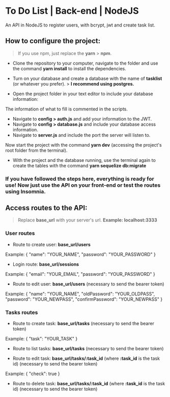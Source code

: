 # To Do List | Back-end | NodeJS

An API in NodeJS to register users, with bcrypt, jwt and create task list.

## How to configure the project:

> If you use npm, just replace the **yarn** > **npm**.

* Clone the repository to your computer, navigate to the folder and use the command **yarn install** to install the dependencies.
* Turn on your database and create a database with the name of **tasklist** (or whatever you prefer). > **I recommend using postgres.**

* Open the project folder in your text editor to include your database information:

The information of what to fill is commented in the scripts.

* Navigate to **config > auth.js** and add your information to the JWT.
* Navigate to **config > database.js** and include your database access information.
* Navigate to **server.js** and include the port the server will listen to.

Now start the project with the command **yarn dev** (accessing the project's root folder from the terminal).

* With the project and the database running, use the terminal again to create the tables with the command **yarn sequelize db:migrate**

### If you have followed the steps here, everything is ready for use! Now just use the API on your front-end or test the routes using Insomnia.

## Access routes to the API:

> Replace **base_url** with your server's url. **Example: localhost:3333**

### User routes

* Route to create user: **base_url/users**

Example: {
	         "name": "YOUR_NAME",
	         "password": "YOUR_PASSWORD"
         }

* Login route: **base_url/sessions**

Example: {
	          "email": "YOUR_EMAIL",
	          "password": "YOUR_PASSWORD"
         }

* Route to edit user: **base_url/users** (necessary to send the bearer token)

Example: {
	          "name": "YOUR_NAME",
	          "oldPassword": "YOUR_OLDPASS",
	          "password": "YOUR_NEWPASS",
	          "confirmPassword": "YOUR_NEWPASS"
         }

### Tasks routes

* Route to create task: **base_url/tasks** (necessary to send the bearer token)

Example: {
	          "task": "YOUR_TASK"
         }

* Route to list tasks: **base_url/tasks** (necessary to send the bearer token)

* Route to edit task: **base_url/tasks/:task_id** (where **:task_id** is the task id) (necessary to send the bearer token)

Example: {
	          "check": true
         }
* Route to delete task: **base_url/tasks/:task_id** (where **:task_id** is the task id) (necessary to send the bearer token)

